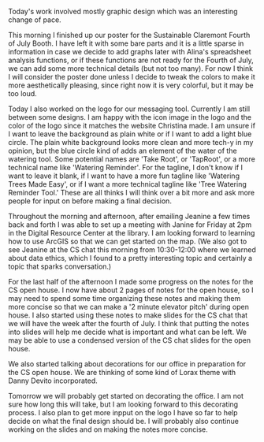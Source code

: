 Today's work involved mostly graphic design which was an interesting change of pace.

This morning I finished up our poster for the Sustainable Claremont Fourth of July Booth. I have left it with some bare parts and it is a little sparse in information in case we decide to add graphs later with Alina's spreadsheet analysis functions, or if these functions are not ready for the Fourth of July, we can add some more technical details (but not too many). For now I think I will consider the poster done unless I decide to tweak the colors to make it more aesthetically pleasing, since right now it is very colorful, but it may be too loud.

Today I also worked on the logo for our messaging tool. Currently I am still between some designs. I am happy with the icon image in the logo and the color of the logo since it matches the website Christina made. I am unsure if I want to leave the background as plain white or if I want to add a light blue circle. The plain white background looks more clean and more tech-y in my opinion, but the blue circle kind of adds an element of the water of the watering tool. 
Some potential names are 'Take Root', or 'TapRoot', or a more technical name like 'Watering Reminder'. For the tagline, I don't know if I want to leave it blank, if I want to have a more fun tagline like 'Watering Trees Made Easy', or if I want a more technical tagline like 'Tree Watering Reminder Tool.' These are all thinks I will think over a bit more and ask more people for input on before making a final decision.

Throughout the morning and afternoon, after emailing Jeanine a few times back and forth I was able to set up a meeting with Janine for Friday at 2pm in the Digital Resource Center at the library. I am looking forward to learning how to use ArcGIS so that we can get started on the map. (We also got to see Jeanine at the CS chat this morning from 10:30-12:00 where we learned about data ethics, which I found to a pretty interesting topic and certainly a topic that sparks conversation.)

For the last half of the afternoon I made some progress on the notes for the CS open house. I now have about 2 pages of notes for the open house, so I may need to spend some time organizing these notes and making them more concise so that we can make a '2 minute elevator pitch' during open house. 
I also started using these notes to make slides for the CS chat that we will have the week after the fourth of July. I think that putting the notes into slides will help me decide what is important and what can be left. We may be able to use a condensed version of the CS chat slides for the open house.

We also started talking about decorations for our office in preparation for the CS open house. We are thinking of some kind of Lorax theme with Danny Devito incorporated. 

Tomorrow we will probably get started on decorating the office. I am not sure how long this will take, but I am looking forward to this decorating process. I also plan to get more inpput on the logo I have so far to help decide on what the final design should be. I will probably also continue working on the slides and on making the notes more concise.
